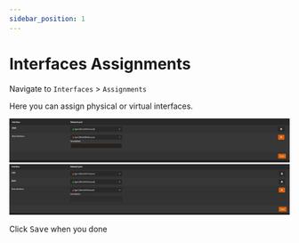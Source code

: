 ```yaml
---
sidebar_position: 1
---
```


# Interfaces Assignments

Navigate to `Interfaces` > `Assignments`

Here you can assign physical or virtual interfaces.

![opnsense-interfaces-assignments1](./img/opnsense-interfaces-assignments1.png)
![opnsense-interfaces-assignments2](./img/opnsense-interfaces-assignments2.png)

Click <kbd>Save</kbd> when you done
